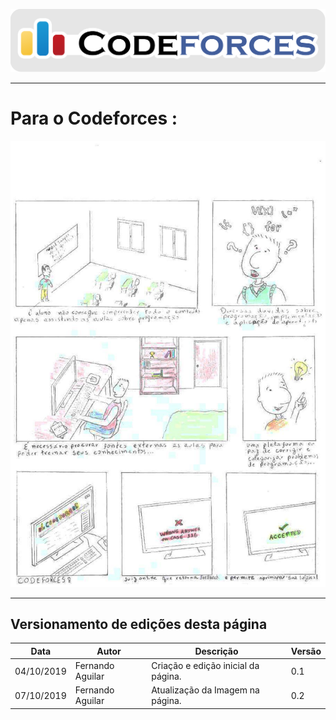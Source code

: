 <span style="margin-left: 0%; padding-top: 3%;">![Codeforces Logo](../images/codeforces.png)</span>

---

# Para o Codeforces :

<span style="margin-right: 40%;">![STORYBOARD](images/storyboard.jpg)</span>

---

## Versionamento de edições desta página

| Data       | Autor            | Descrição                           | Versão |
| ---------- | ---------------- | ----------------------------------- | ------ |
| 04/10/2019 | Fernando Aguilar | Criação e edição inicial da página. | 0.1    |
| 07/10/2019 | Fernando Aguilar | Atualização da Imagem na página.    | 0.2    |
